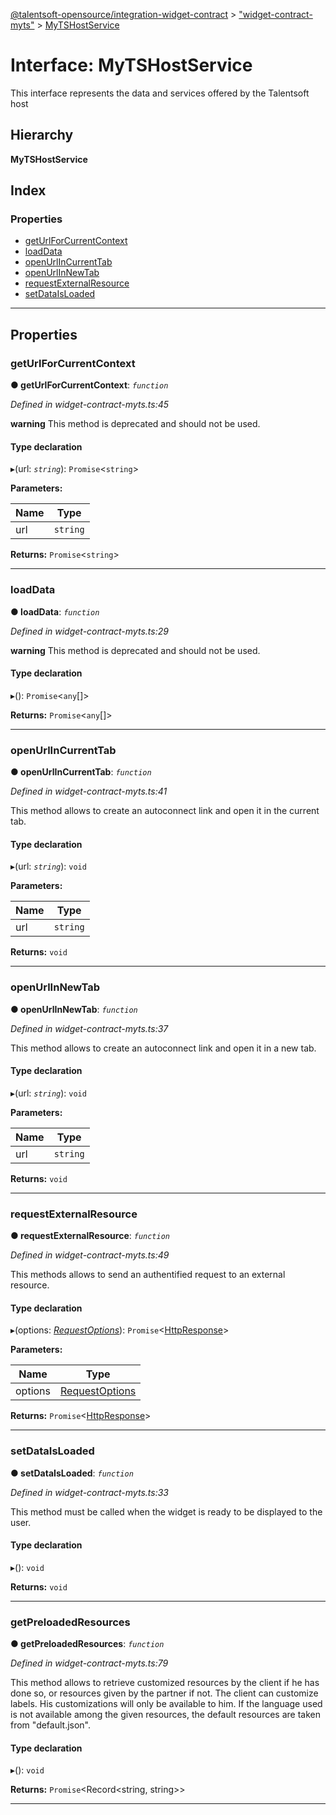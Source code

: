 [@talentsoft-opensource/integration-widget-contract](../README.md) > ["widget-contract-myts"](../modules/_widget_contract_myts_.md) > [MyTSHostService](../interfaces/_widget_contract_myts_.mytshostservice.md)

# Interface: MyTSHostService

This interface represents the data and services offered by the Talentsoft host

## Hierarchy

**MyTSHostService**

## Index

### Properties

* [getUrlForCurrentContext](_widget_contract_myts_.mytshostservice.md#geturlforcurrentcontext)
* [loadData](_widget_contract_myts_.mytshostservice.md#loaddata)
* [openUrlInCurrentTab](_widget_contract_myts_.mytshostservice.md#openurlincurrenttab)
* [openUrlInNewTab](_widget_contract_myts_.mytshostservice.md#openurlinnewtab)
* [requestExternalResource](_widget_contract_myts_.mytshostservice.md#requestexternalresource)
* [setDataIsLoaded](_widget_contract_myts_.mytshostservice.md#setdataisloaded)

---

## Properties

<a id="geturlforcurrentcontext"></a>

###  getUrlForCurrentContext

**● getUrlForCurrentContext**: *`function`*

*Defined in widget-contract-myts.ts:45*

**warning** This method is deprecated and should not be used.

#### Type declaration
▸(url: *`string`*): `Promise`<`string`>

**Parameters:**

| Name | Type |
| ------ | ------ |
| url | `string` |

**Returns:** `Promise`<`string`>

___
<a id="loaddata"></a>

###  loadData

**● loadData**: *`function`*

*Defined in widget-contract-myts.ts:29*

**warning** This method is deprecated and should not be used.

#### Type declaration
▸(): `Promise`<`any`[]>

**Returns:** `Promise`<`any`[]>

___
<a id="openurlincurrenttab"></a>

###  openUrlInCurrentTab

**● openUrlInCurrentTab**: *`function`*

*Defined in widget-contract-myts.ts:41*

This method allows to create an autoconnect link and open it in the current tab.

#### Type declaration
▸(url: *`string`*): `void`

**Parameters:**

| Name | Type |
| ------ | ------ |
| url | `string` |

**Returns:** `void`

___
<a id="openurlinnewtab"></a>

###  openUrlInNewTab

**● openUrlInNewTab**: *`function`*

*Defined in widget-contract-myts.ts:37*

This method allows to create an autoconnect link and open it in a new tab.

#### Type declaration
▸(url: *`string`*): `void`

**Parameters:**

| Name | Type |
| ------ | ------ |
| url | `string` |

**Returns:** `void`

___
<a id="requestexternalresource"></a>

###  requestExternalResource

**● requestExternalResource**: *`function`*

*Defined in widget-contract-myts.ts:49*

This methods allows to send an authentified request to an external resource.

#### Type declaration
▸(options: *[RequestOptions](../modules/_request_options_.md#requestoptions)*): `Promise`<[HttpResponse](_widget_contract_myts_.httpresponse.md)>

**Parameters:**

| Name | Type |
| ------ | ------ |
| options | [RequestOptions](../modules/_request_options_.md#requestoptions) |

**Returns:** `Promise`<[HttpResponse](_widget_contract_myts_.httpresponse.md)>

___
<a id="setdataisloaded"></a>

###  setDataIsLoaded

**● setDataIsLoaded**: *`function`*

*Defined in widget-contract-myts.ts:33*

This method must be called when the widget is ready to be displayed to the user.

#### Type declaration
▸(): `void`

**Returns:** `void`

___
<a id="getPreloadedResources"></a>

###  getPreloadedResources

**● getPreloadedResources**: *`function`*

*Defined in widget-contract-myts.ts:79*

This method allows to retrieve customized resources by the client if he has done so, or resources given by the partner if not.
The client can customize labels. His customizations will only be available to him. 
If the language used is not available among the given resources, the default resources are taken from "default.json".

#### Type declaration
▸(): `void`

**Returns:** `Promise`<Record<string, string>>

___

